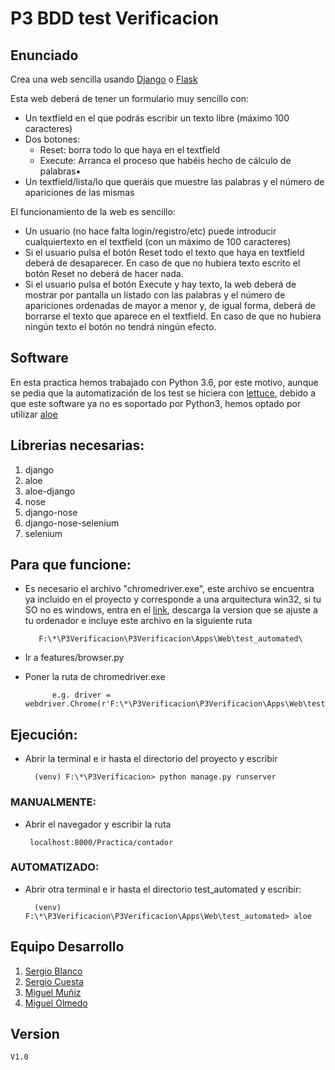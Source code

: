 # P3 BDD test Verificacion
## Enunciado
Crea una web sencilla usando [Django] o [Flask]

Esta web deberá de tener un formulario muy sencillo con:

-   Un textfield en el que podrás escribir un texto libre (máximo 100 caracteres)
-   Dos botones:
    -   Reset: borra todo lo que haya en el textfield
    -   Execute: Arranca el proceso que habéis hecho de cálculo de palabras▪
-   Un textfield/lista/lo que queráis que muestre las palabras y el número de apariciones de las mismas

El funcionamiento de la web es sencillo:

-   Un usuario (no hace falta login/registro/etc) puede introducir cualquiertexto en el textfield (con un máximo de 100 caracteres)
-   Si el usuario pulsa el botón Reset todo el texto que haya en textfield deberá de desaparecer. En caso de que no hubiera texto escrito el botón Reset no deberá de hacer nada.
-   Si el usuario pulsa el botón Execute y hay texto, la web deberá de mostrar por pantalla un listado con las palabras y el número de apariciones ordenadas de mayor a menor y, de igual forma, deberá de borrarse el texto que aparece en el textfield. En caso de que no hubiera ningún texto el botón no tendrá ningún efecto.
## Software
En esta practica hemos trabajado con Python 3.6, por este motivo, aunque se pedia que la automatización de los test se hiciera con [lettuce], debido a que este software ya no es soportado por Python3, hemos optado por utilizar [aloe]
## Librerias necesarias:
 1. django 
 2. aloe 
 3. aloe-django
 4. nose 
 5. django-nose 
 6. django-nose-selenium 
 7. selenium 
    
## Para que funcione:
- Es necesario el archivo "chromedriver.exe", este archivo se encuentra ya incluido en el proyecto y corresponde a una arquitectura win32, si tu SO no es windows, entra en el [link], descarga la version que se ajuste a tu ordenador e incluye este archivo en la siguiente ruta
		
		 F:\*\P3Verificacion\P3Verificacion\Apps\Web\test_automated\
- Ir a features/browser.py 
- Poner la ruta de chromedriver.exe
			
			e.g. driver = webdriver.Chrome(r'F:\*\P3Verificacion\P3Verificacion\Apps\Web\test_automated\chromedriver.exe')
	
## Ejecución:

- Abrir la terminal e ir hasta el directorio del proyecto y escribir
		
		(venv) F:\*\P3Verificacion> python manage.py runserver

### MANUALMENTE:
 - Abrir el navegador y escribir la ruta
 	 
		localhost:8000/Practica/contador
### AUTOMATIZADO: 
- Abrir otra terminal e ir hasta el directorio test_automated y escribir:

		(venv) F:\*\P3Verificacion\P3Verificacion\Apps\Web\test_automated> aloe
        
## Equipo Desarrollo
1. [Sergio Blanco]
2. [Sergio Cuesta]
3. [Miguel Muñiz]
4. [Miguel Olmedo]

## Version
    V1.0

[Sergio Blanco]: https://github.com/sergioBMPN
[Sergio Cuesta]:https://github.com/scj300
[Miguel Muñiz]: https://github.com/miguelmuniz46
[Miguel Olmedo]: https://github.com/MiguelOlmedo
[Django]:https://www.djangoproject.com
[Flask]:http://flask.pocoo.org/
[link]:https://chromedriver.storage.googleapis.com/index.html?path=2.38/
[lettuce]:http://lettuce.it/
[Aloe]:https://pypi.org/project/aloe/

